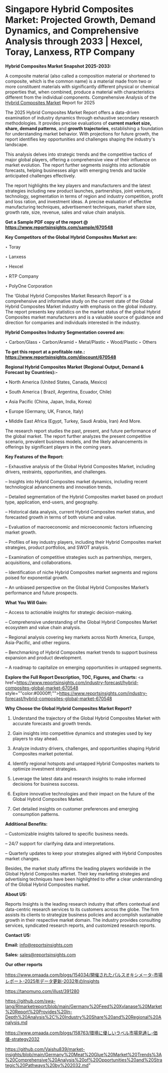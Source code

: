 # Singapore Hybrid Composites Market: Projected Growth, Demand Dynamics, and Comprehensive Analysis through 2033 | Hexcel, Toray, Lanxess, RTP Company

<strong>Hybrid Composites Market Snapshot 2025-2033:</strong>

A composite material (also called a composition material or shortened to composite, which is the common name) is a material made from two or more constituent materials with significantly different physical or chemical properties that, when combined, produce a material with characteristics different from the individual components. Comprehensive Analysis of the <a href=https://www.reportsinsights.com/sample/670548>Hybrid Composites Market</a> Report for 2025

The 2025 Hybrid Composites Market Report offers a data-driven examination of industry dynamics through exhaustive secondary research methodologies. It provides precise evaluations of <strong>current market size, share, demand patterns</strong>, and <strong>growth trajectories</strong>, establishing a foundation for understanding market behavior. With projections for future growth, the report identifies key opportunities and challenges shaping the industry's landscape.

This analysis delves into strategic trends and the competitive tactics of major global players, offering a comprehensive view of their influence on market evolution. The report further segments insights into actionable forecasts, helping businesses align with emerging trends and tackle anticipated challenges effectively.

The report highlights the key players and manufacturers and the latest strategies including new product launches, partnerships, joint ventures, technology, segmentation in terms of region and industry competition, profit and loss ration, and investment ideas. A precise evaluation of effective manufacturing techniques, advertisement techniques, market share size, growth rate, size, revenue, sales and value chain analysis.

<strong>Get a Sample PDF copy of the report @ <a href=https://www.reportsinsights.com/sample/670548 style=color:#0000ff;>https://www.reportsinsights.com/sample/670548</a></strong>

<strong>Key Competitors of the Global Hybrid Composites Market are:</strong>

‣ Toray

‣ Lanxess

‣ Hexcel

‣ RTP Company

‣ PolyOne Corporation

The ‘Global Hybrid Composites Market Research Report’ is a comprehensive and informative study on the current state of the Global Hybrid Composites Market industry with emphasis on the global industry. The report presents key statistics on the market status of the global Hybrid Composites market manufacturers and is a valuable source of guidance and direction for companies and individuals interested in the industry.

<strong>Hybrid Composites Industry Segmentation covered are:</strong>

‣ Carbon/Glass
‣ Carbon/Aramid
‣ Metal/Plastic
‣ Wood/Plastic
‣ Others

<strong>To get this report at a profitable rate.: <a href=https://www.reportsinsights.com/discount/670548 style=color:#0000ff;>https://www.reportsinsights.com/discount/670548</a></strong>

<strong>Regional Hybrid Composites Market (Regional Output, Demand &amp; Forecast by Countries):-</strong>

• North America (United States, Canada, Mexico)

• South America ( Brazil, Argentina, Ecuador, Chile)

• Asia Pacific (China, Japan, India, Korea)

• Europe (Germany, UK, France, Italy)

• Middle East Africa (Egypt, Turkey, Saudi Arabia, Iran) And More.

The research report studies the past, present, and future performance of the global market. The report further analyzes the present competitive scenario, prevalent business models, and the likely advancements in offerings by significant players in the coming years.

<strong>Key Features of the Report:</strong>

– Exhaustive analysis of the Global Hybrid Composites Market, including drivers, restraints, opportunities, and challenges.

– Insights into Hybrid Composites market dynamics, including recent technological advancements and innovation trends.

– Detailed segmentation of the Hybrid Composites market based on product type, application, end-users, and geography.

– Historical data analysis, current Hybrid Composites market status, and forecasted growth in terms of both volume and value.

– Evaluation of macroeconomic and microeconomic factors influencing market growth.

– Profiles of key industry players, including their Hybrid Composites market strategies, product portfolios, and SWOT analysis.

– Examination of competitive strategies such as partnerships, mergers, acquisitions, and collaborations.

– Identification of niche Hybrid Composites market segments and regions poised for exponential growth.

– An unbiased perspective on the Global Hybrid Composites Market’s performance and future prospects.

<strong>What You Will Gain:</strong>

– Access to actionable insights for strategic decision-making.

– Comprehensive understanding of the Global Hybrid Composites Market ecosystem and value chain analysis.

– Regional analysis covering key markets across North America, Europe, Asia-Pacific, and other regions.

– Benchmarking of Hybrid Composites market trends to support business expansion and product development.

– A roadmap to capitalize on emerging opportunities in untapped segments.

<strong>Explore the Full Report Description, TOC, Figures, and Charts:</strong>
<a href=https://www.reportsinsights.com/industry-forecast/hybrid-composites-global-market-670548 style=""color:#0000ff;"">https://www.reportsinsights.com/industry-forecast/hybrid-composites-global-market-670548</a>

<strong>Why Choose the Global Hybrid Composites Market Report?</strong>

1. Understand the trajectory of the Global Hybrid Composites Market with accurate forecasts and growth trends.

2. Gain insights into competitive dynamics and strategies used by key players to stay ahead.

3. Analyze industry drivers, challenges, and opportunities shaping Hybrid Composites market potential.

4. Identify regional hotspots and untapped Hybrid Composites markets to optimize investment strategies.

5. Leverage the latest data and research insights to make informed decisions for business success.

6. Explore innovative technologies and their impact on the future of the Global Hybrid Composites Market.

7. Get detailed insights on customer preferences and emerging consumption patterns.

<strong>Additional Benefits:</strong>

– Customizable insights tailored to specific business needs.

– 24/7 support for clarifying data and interpretations.

– Quarterly updates to keep your strategies aligned with Hybrid Composites market changes.

Besides, the market study affirms the leading players worldwide in the Global Hybrid Composites market. Their key marketing strategies and advertising techniques have been highlighted to offer a clear understanding of the Global Hybrid Composites market.

<strong><strong>About US</strong>:</strong>

Reports Insights is the leading research industry that offers contextual and data-centric research services to its customers across the globe. The firm assists its clients to strategize business policies and accomplish sustainable growth in their respective market domain. The industry provides consulting services, syndicated research reports, and customized research reports.

<strong>Contact US:</strong>

<p class=><b>Email:</b> <a href=mailto:info@reportsinsights.com>info@reportsinsights.com</a></p>
<p class=><b>Sales:</b> <a href=mailto:sales@reportsinsights.com>sales@reportsinsights.com</a></p>

<strong>Our other reports</strong>

<a href=https://www.omaada.com/blogs/154034/開催されたパルスオキシメータ-市場レポート-2025年データ更新-2032年のInsights>https://www.omaada.com/blogs/154034/開催されたパルスオキシメータ-市場レポート-2025年データ更新-2032年のInsights</a>

<a href=https://tanomuno.com/illust/391280>https://tanomuno.com/illust/391280</a>

<a href=https://github.com/swa-lang/RImarketreport/blob/main/Germany%20Feed%20Xylanase%20Market%20Report%20Provides%20In-Depth%20Analysis%2C%20Industry%20Share%20and%20Regional%20Analysis.md>https://github.com/swa-lang/RImarketreport/blob/main/Germany%20Feed%20Xylanase%20Market%20Report%20Provides%20In-Depth%20Analysis%2C%20Industry%20Share%20and%20Regional%20Analysis.md</a>

<a href=https://www.omaada.com/blogs/158763/環境に優しいラベル市場見通し-価値-strategy2032>https://www.omaada.com/blogs/158763/環境に優しいラベル市場見通し-価値-strategy2032</a>

<a href=https://github.com/Vaishu839/market-insights/blob/main/Germany%20Meat%20Glue%20Market%20Trends%3A%20Comprehensive%20Analysis%20of%20Opportunities%20and%20Strategic%20Pathways%20by%202032.md>https://github.com/Vaishu839/market-insights/blob/main/Germany%20Meat%20Glue%20Market%20Trends%3A%20Comprehensive%20Analysis%20of%20Opportunities%20and%20Strategic%20Pathways%20by%202032.md</a>"
